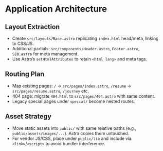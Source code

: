 # Application Architecture
## Layout Extraction
- Create `src/layouts/Base.astro` replicating `index.html` head/meta, linking to CSS/JS.
- Additional partials: `src/components/Header.astro`, `Footer.astro`, `SEO.astro` for meta management.
- Use Astro’s `setHtmlAttributes` to retain `<html lang>` and meta tags.

## Routing Plan
- Map existing pages: `/` → `src/pages/index.astro`, `/resume` → `src/pages/resume.astro`, `/journey` etc.
- 404 page: migrate `404.html` to `src/pages/404.astro` with same content.
- Legacy special pages under `special/` become nested routes.

## Asset Strategy
- Move static assets into `public/` with same relative paths (e.g., `public/assets/images/...`). Astro copies them untouched.
- For vendor JS/CSS, place under `public/lib` and include via `<link>`/`<script>` to avoid bundler interference.
